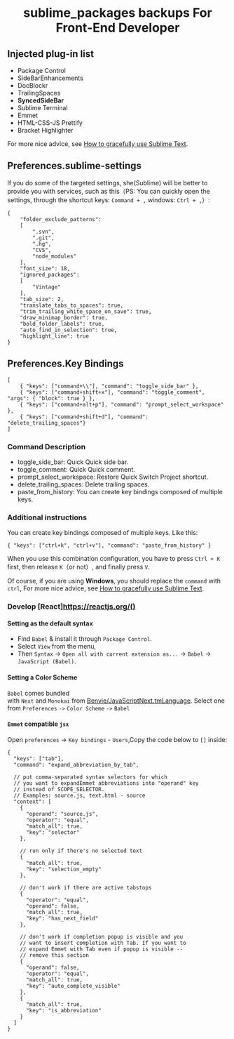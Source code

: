 <h1 align="center">sublime_packages backups For Front-End Developer</h1>


## **Injected plug-in list**

- Package Control
- SideBarEnhancements
- Doc​Blockr
- TrailingSpaces
- **SyncedSideBar**
- Sublime Terminal
- Emmet
- HTML-CSS-JS Prettify
- Bracket Highlighter

For more nice advice, see [How to gracefully use Sublime Text](http://jeffjade.com/2015/12/15/2015-04-17-toss-sublime-text/). 

## **Preferences.sublime-settings**
If you do some of the targeted settings, she(Sublime) will be better to provide you with services, such as this（PS: You can quickly open the settings, through the shortcut keys: `Command + ,` windows: `Ctrl + ,`）:

```
{
	"folder_exclude_patterns":
	[
		".svn",
		".git",
		".hg",
		"CVS",
		"node_modules"
	],
	"font_size": 18,
	"ignored_packages":
	[
		"Vintage"
	],
	"tab_size": 2,
	"translate_tabs_to_spaces": true,
	"trim_trailing_white_space_on_save": true,
	"draw_minimap_border": true,
	"bold_folder_labels": true,
	"auto_find_in_selection": true,
	"highlight_line": true
}
```

## **Preferences.Key Bindings**

```
[
	{ "keys": ["command+\\"], "command": "toggle_side_bar" },
	{ "keys": ["command+shift+x"], "command": "toggle_comment", "args": { "block": true } },
	{ "keys": ["command+alt+p"], "command": "prompt_select_workspace" },
	{ "keys": ["command+shift+d"], "command": "delete_trailing_spaces"}
]
```

### Command Description
- toggle_side_bar: Quick Quick side bar.
- toggle_comment: Quick Quick comment.
- prompt_select_workspace: Restore Quick Switch Project shortcut.
- delete_trailing_spaces: Delete trailing spaces.
- paste_from_history: You can create key bindings composed of multiple keys.

### Additional instructions
You can create key bindings composed of multiple keys.  Like this:
```
{ "keys": ["ctrl+k", "ctrl+v"], "command": "paste_from_history" }
```

When you use this combination configuration, you have to press `Ctrl + K` first, then release `K`（or not）, and finally press `V`.

Of course, if you are using **Windows**, you should replace the `command` with `ctrl`, For more nice advice, see [How to gracefully use Sublime Text](http://jeffjade.com/2015/12/15/2015-04-17-toss-sublime-text/).


### **Develop [React]https://reactjs.org/()**

#### Setting as the default syntax
- Find `Babel` & install it through `Package Control`.
- Select `View` from the menu,
- Then `Syntax` -> `Open all with current extension as...` -> `Babel` -> `JavaScript (Babel)`.

#### Setting a Color Scheme
`Babel` comes bundled with `Next` and `Monokai` from [Benvie/JavaScriptNext.tmLanguage](https://github.com/Benvie/JavaScriptNext.tmLanguage). Select one from `Preferences` `->` `Color Scheme` `->` `Babel`

#### `Emmet` compatible `jsx`

 Open `preferences` -> `Key bindings` - `Users`,Copy the code below to `[]` inside:
 
```
{
  "keys": ["tab"], 
  "command": "expand_abbreviation_by_tab", 

  // put comma-separated syntax selectors for which 
  // you want to expandEmmet abbreviations into "operand" key 
  // instead of SCOPE_SELECTOR.
  // Examples: source.js, text.html - source
  "context": [
    {
      "operand": "source.js", 
      "operator": "equal", 
      "match_all": true, 
      "key": "selector"
    }, 

    // run only if there's no selected text
    {
      "match_all": true, 
      "key": "selection_empty"
    },

    // don't work if there are active tabstops
    {
      "operator": "equal", 
      "operand": false, 
      "match_all": true, 
      "key": "has_next_field"
    }, 

    // don't work if completion popup is visible and you
    // want to insert completion with Tab. If you want to
    // expand Emmet with Tab even if popup is visible -- 
    // remove this section
    {
      "operand": false, 
      "operator": "equal", 
      "match_all": true, 
      "key": "auto_complete_visible"
    }, 
    {
      "match_all": true, 
      "key": "is_abbreviation"
    }
  ]
}
```
